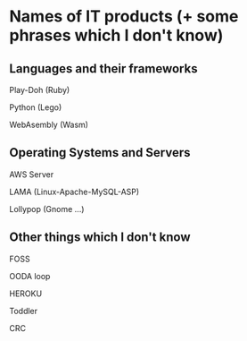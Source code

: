 ﻿# Names of IT products (+ some phrases which I don't know)

## Languages and their frameworks

Play-Doh (Ruby)

Python (Lego)

WebAsembly (Wasm)


## Operating Systems and Servers

AWS Server

LAMA (Linux-Apache-MySQL-ASP)

Lollypop (Gnome ...)


## Other things which I don't know

FOSS

OODA loop

HEROKU

Toddler

CRC
